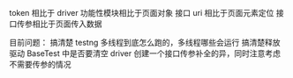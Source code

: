 token 相比于 driver
功能性模块相比于页面对象
接口 uri 相比于页面元素定位
接口传参相比于页面传入数据

目前问题：
搞清楚 testng 多线程到底怎么跑的，多线程哪些会运行
搞清楚释放驱动 BaseTest 中是否要清空 driver
创建一个接口传参补全的异，同时注意考虑不需要传参的情况